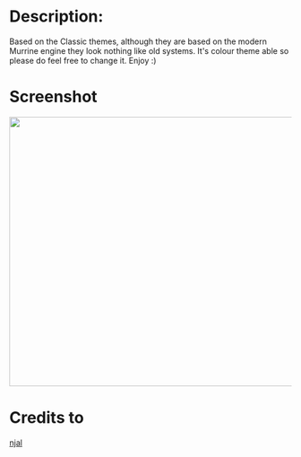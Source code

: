 # Description:
Based on the Classic themes, although they are based on the modern Murrine engine they look nothing like old systems. It's colour theme able so please do feel free to change it. Enjoy :)

# Screenshot
<img src="http://gnome-look.org/CONTENT/content-pre1/121662-1.png" height="480" width="640">

# Credits to
[njal](http://gnome-look.org/usermanager/search.php?username=njal)
